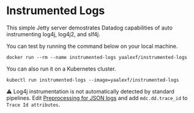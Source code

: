 # Instrumented Logs

This simple Jetty server demostrates Datadog capabilities of auto instrumenting log4j, log4j2, and slf4j.

You can test by running the command below on your local machine.

`docker run --rm --name instrumented-logs yaalexf/instrumented-logs`

You can also run it on a Kubernetes cluster.

`kubectl run instrumented-logs --image=yaalexf/instrumented-logs`

:warning: Log4j instrumentation is not automatically detected by standard pipelines.  Edit [Preprocessing for JSON logs](https://app.datadoghq.com/logs/pipelines/remapping) and add `mdc.dd.trace_id` to `Trace Id attributes`.

